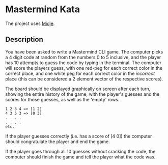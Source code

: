 # Mastermind Kata

The project uses [Midje](https://github.com/marick/Midje/).

## Description

You have been asked to write a Mastermind CLI game. The computer picks a 4 digit code at random from the numbers 0 to 5 inclusive, and the player has 10 attempts to guess the code by typing in the terminal. The computer will score the players guess, with one red-peg for each correct color in the correct place, and one white peg for each correct color in the _incorrect_ place (this can be considered a 2 element vector of the respective scores).

The board should be displayed graphically on screen after each turn, showing the entire history of the game, with the player's guesses and the scores for those guesses, as well as the 'empty' rows.

```
1 2 3 4 => [1 2]
4 3 5 3 => [0 3]
. . . .
. . . .
etc.
```

If the player guesses correctly (i.e. has a score of [4 0]) the computer should congratulate the player and end the game.

If the player goes through all 10 guesses without cracking the code, the computer should finish the game and tell the player what the code was.

